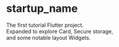 # startup_name

The first tutorial Flutter project.  
Expanded to explore Card, Secure storage,  
and some notable layout Widgets.


